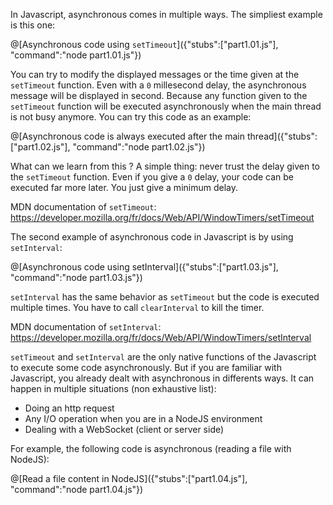 In Javascript, asynchronous comes in multiple ways. The simpliest example is this one:

@[Asynchronous code using `setTimeout`]({"stubs":["part1.01.js"], "command":"node part1.01.js"})

You can try to modify the displayed messages or the time given at the `setTimeout` function. Even with a `0` millesecond delay, the asynchronous message will be displayed in second. Because any function given to the `setTimeout` function will be executed asynchronously when the main thread is not busy anymore. You can try this code as an example:

@[Asynchronous code is always executed after the main thread]({"stubs":["part1.02.js"], "command":"node part1.02.js"})

What can we learn from this ? A simple thing: never trust the delay given to the `setTimeout` function. Even if you give a `0` delay, your code can be executed far more later. You just give a minimum delay.

MDN documentation of `setTimeout`: https://developer.mozilla.org/fr/docs/Web/API/WindowTimers/setTimeout

The second example of asynchronous code in Javascript is by using `setInterval`:

@[Asynchronous code using setInterval]({"stubs":["part1.03.js"], "command":"node part1.03.js"})

`setInterval` has the same behavior as `setTimeout` but the code is executed multiple times. You have to call `clearInterval` to kill the timer.

MDN documentation of `setInterval`: https://developer.mozilla.org/fr/docs/Web/API/WindowTimers/setInterval

`setTimeout` and `setInterval` are the only native functions of the Javascript to execute some code asynchronously. But if you are familiar with Javascript, you already dealt with asynchronous in differents ways. It can happen in multiple situations (non exhaustive list):

* Doing an http request
* Any I/O operation when you are in a NodeJS environment
* Dealing with a WebSocket (client or server side)

For example, the following code is asynchronous (reading a file with NodeJS):

@[Read a file content in NodeJS]({"stubs":["part1.04.js"], "command":"node part1.04.js"})